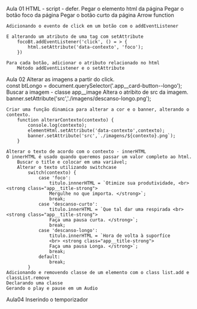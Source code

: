 Aula 01
    HTML - script - defer.
    Pegar o elemento html da página
    Pegar o botão foco da página
    Pegar o botão curto da página
    Arrow function
    
    Adicionando o evento de click em um botão com o addEventListener
    
    E alterando um atributo de uma tag com setAttribute
        focoBt.addEventListener('click', () = > {
            html.setAttribute('data-contexto', 'foco');
        })

    Para cada botão, adicionar o atributo relacionado no html
        Método addEventListener e o setAttribute

Aula 02
    Alterar as imagens a partir do click.   
        const btLongo = document.querySelector('.app__card-button--longo');
    Buscar a imagem - classe app__image
    Altera o atribito de src da imagem.
        banner.setAttribute('src','./imagens/descanso-longo.png');
    
    Criar uma função dinamica para alterar a cor e o banner, alterando o contexto.
        function alterarContexto(contexto) {
            console.log(contexto);
            elementHtml.setAttribute('data-contexto',contexto);
            banner.setAttribute('src',`./imagens/${contexto}.png`);
        }

    Alterar o texto de acordo com o contexto - innerHTML
    O innerHTML é usado quando queremos passar um valor completo ao html.
        Buscar o title e colocar em uma variável;
        Alterar o texto utilizando switchcase
            switch(contexto) {
                case 'foco':
                    titulo.innnerHTML = `Otimize sua produtividade, <br> <strong class="app__title-strong">
                    Mergulhe no que importa. </strong>`;
                    break;
                case 'descanso-curto':
                    titulo.innerHTML = `Que tal dar uma respirada <br> <strong class="app__title-strong">
                    Faça uma pausa curta. </strong>`;
                    break;
                case 'descanso-longo':
                    titulo.innerHTML = `Hora de volta à suporfíce
                    <br> <strong class="app__title-strong">
                    Faça uma pausa Longa. </strong>`;
                    break; 
                default:
                    break;                                 
            }
    Adicionando e removendo classe de um elemento com o class list.add e classList.remove
    Declarando uma classe
    Gerando o play e pause em um Audio

Aula04
    Inserindo o temporizador
